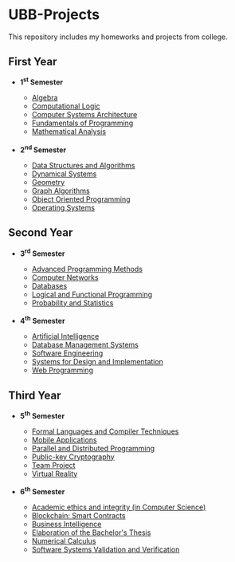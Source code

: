 <h1>UBB-Projects</h1>
This repository includes my homeworks and projects from college.

<h2>First Year</h2>
<ul><li><b>1<sup>st</sup> Semester</b></li>
<ul>
	<li><a href="https://github.com/hognogicristina/UBB-Projects/tree/main/First%20Year/Semester%201/Algebra">Algebra</a></li>
	<li><a href="https://github.com/hognogicristina/UBB-Projects/tree/main/First%20Year/Semester%201/Computational%20Logic">Computational Logic</a></li>
	<li><a href="https://github.com/hognogicristina/UBB-Projects/tree/main/First%20Year/Semester%201/Computer%20Systems%20Architecture">Computer Systems Architecture</a></li>
	<li><a href="https://github.com/hognogicristina/UBB-Projects/tree/main/First%20Year/Semester%201/Fundamentals%20of%20Programming">Fundamentals of Programming</a></li>
	<li><a href="https://github.com/hognogicristina/UBB-Projects/tree/main/First%20Year/Semester%201/Mathematical%20Analysis">Mathematical Analysis</a></li>

<br>
</ul><li><b>2<sup>nd</sup> Semester</b></li>
<ul>
	<li><a href="https://github.com/hognogicristina/UBB-Projects/tree/main/First%20Year/Semester%202/Data%20Structures%20and%20Algorithms">Data Structures and Algorithms</a></li>
	<li><a href="https://github.com/hognogicristina/UBB-Projects/tree/main/First%20Year/Semester%202/Dynamical%20Systems">Dynamical Systems</a></li>
	<li><a href="https://github.com/hognogicristina/UBB-Projects/tree/main/First%20Year/Semester%202/Geometry">Geometry</a></li>
	<li><a href="https://github.com/hognogicristina/UBB-Projects/tree/main/First%20Year/Semester%202/Graph%20Algorithms">Graph Algorithms</a></li>
	<li><a href="https://github.com/hognogicristina/UBB-Projects/tree/main/First%20Year/Semester%202/Object%20Oriented%20Programming">Object Oriented Programming</a></li>
	<li><a href="https://github.com/hognogicristina/UBB-Projects/tree/main/First%20Year/Semester%202/Operating%20Systems">Operating Systems</a></li>
</ul>
</ul>

<h2>Second Year</h2>
<ul><li><b>3<sup>rd</sup> Semester</b></li>
<ul>
	<li><a href="https://github.com/hognogicristina/UBB-Projects/tree/main/Second%20Year/Semester%203/Advanced%20Programming%20Methods">Advanced Programming Methods</a></li>
	<li><a href="https://github.com/hognogicristina/UBB-Projects/tree/main/Second%20Year/Semester%203/Computer%20Networks">Computer Networks</a></li>
	<li><a href="https://github.com/hognogicristina/UBB-Projects/tree/main/Second%20Year/Semester%203/Databases">Databases</a></li>
	<li><a href="https://github.com/hognogicristina/UBB-Projects/tree/main/Second%20Year/Semester%203/Logical%20and%20Functional%20Programming">Logical and Functional Programming</a></li>
	<li><a href="https://github.com/hognogicristina/UBB-Projects/tree/main/Second%20Year/Semester%203/Probabilities%20and%20Statistics">Probability and Statistics</a></li>
</ul>
	
<br>
<li><b>4<sup>th</sup> Semester</b></li>
<ul>
	<li><a href="https://github.com/hognogicristina/UBB-Projects/tree/main/Second%20Year/Semester%204/Artificial%20Intelligence">Artificial Intelligence</a></li>
	<li><a href="https://github.com/hognogicristina/UBB-Projects/tree/main/Second%20Year/Semester%204/Database%20Management%20Systems">Database Management Systems</a></li>
	<li><a href="https://github.com/hognogicristina/UBB-Projects/tree/main/Second%20Year/Semester%204/Software%20Engineering">Software Engineering</a></li>
	<li><a href="https://github.com/hognogicristina/UBB-Projects/tree/main/Second%20Year/Semester%204/Systems%20for%20Design%20and%20Implementation">Systems for Design and Implementation</a></li>
	<li><a href="https://github.com/hognogicristina/UBB-Projects/tree/main/Second%20Year/Semester%204/Web%20Programming">Web Programming</a></li>
</ul>
</ul>

<h2>Third Year</h2>
<ul><li><b>5<sup>th</sup> Semester</b></li>
<ul>
	<li><a href="https://github.com/hognogicristina/UBB-Projects/tree/main/Third%20Year/Semester%205/Formal%20Languages%20and%20Compiler%20Techniques">Formal Languages and Compiler Techniques</a></li>
	<li><a href="https://github.com/hognogicristina/UBB-Projects/tree/main/Third%20Year/Semester%205/Mobile%20Applications">Mobile Applications</a></li>
	<li><a href="https://github.com/hognogicristina/UBB-Projects/tree/main/Third%20Year/Semester%205/Parallel%20and%20Distributed%20Programming">Parallel and Distributed Programming</a></li>
	<li><a href="https://github.com/hognogicristina/UBB-Projects/tree/main/Third%20Year/Semester%205/Public-key%20Cryptography">Public-key Cryptography</a></li>
	<li><a href="https://github.com/hognogicristina/UBB-Projects/tree/main/Third%20Year/Semester%205/Team%20Project">Team Project</a></li>
	<li><a href="https://github.com/hognogicristina/UBB-Projects/tree/main/Third%20Year/Semester%205/Virtual%20Reality">Virtual Reality</a></li>
</ul>

<br>
<li><b>6<sup>th</sup> Semester</b></li>
<ul>
	<li><a href="">Academic ethics and integrity (in Computer Science)</a></li>
	<li><a href="">Blockchain: Smart Contracts</a></li>
	<li><a href="">Business Intelligence</a></li>
	<li><a href="">Elaboration of the Bachelor's Thesis</a></li>
	<li><a href="">Numerical Calculus</a></li>
	<li><a href="">Software Systems Validation and Verification</a></li>
</ul>
